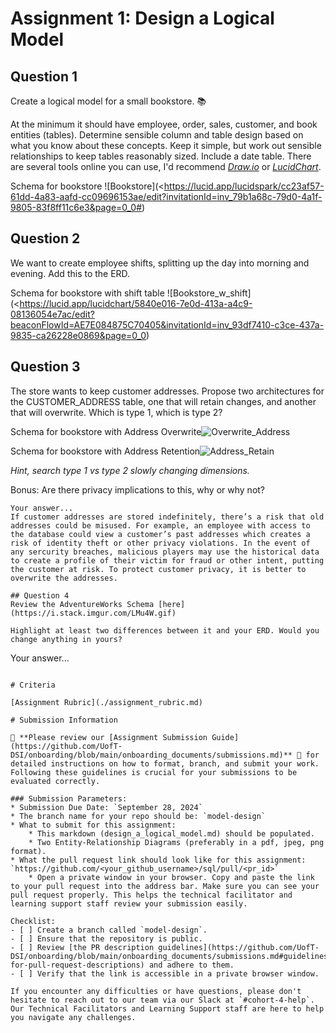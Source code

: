 # Assignment 1: Design a Logical Model

## Question 1
Create a logical model for a small bookstore. 📚

At the minimum it should have employee, order, sales, customer, and book entities (tables). Determine sensible column and table design based on what you know about these concepts. Keep it simple, but work out sensible relationships to keep tables reasonably sized. Include a date table. There are several tools online you can use, I'd recommend [_Draw.io_](https://www.drawio.com/) or [_LucidChart_](https://www.lucidchart.com/pages/).

Schema for bookstore ![Bookstore](<https://lucid.app/lucidspark/cc23af57-61dd-4a83-aafd-cc09696153ae/edit?invitationId=inv_79b1a68c-79d0-4a1f-9805-83f8ff11c6e3&page=0_0#)

## Question 2
We want to create employee shifts, splitting up the day into morning and evening. Add this to the ERD.

Schema for bookstore with shift table ![Bookstore_w_shift](<https://lucid.app/lucidchart/5840e016-7e0d-413a-a4c9-08136054e7ac/edit?beaconFlowId=AE7E084875C70405&invitationId=inv_93df7410-c3ce-437a-9835-ca26228e0869&page=0_0)


## Question 3
The store wants to keep customer addresses. Propose two architectures for the CUSTOMER_ADDRESS table, one that will retain changes, and another that will overwrite. Which is type 1, which is type 2?

Schema for bookstore with Address Overwrite![Overwrite_Address](https://lucid.app/lucidchart/c7336d1a-fb32-4154-a999-03a3df9da5b8/edit?invitationId=inv_d394e3fe-3747-41c2-acbe-4ff3224d20b6)


Schema for bookstore with Address Retention![Address_Retain](https://lucid.app/lucidchart/ebd12174-d46f-4183-ab06-35203d75294f/edit?invitationId=inv_fba7c9d1-c6ea-490f-80d2-b3a6982ac47c)

_Hint, search type 1 vs type 2 slowly changing dimensions._

Bonus: Are there privacy implications to this, why or why not?
```
Your answer...
If customer addresses are stored indefinitely, there’s a risk that old addresses could be misused. For example, an employee with access to the database could view a customer’s past addresses which creates a risk of identity theft or other privacy violations. In the event of any sercurity breaches, malicious players may use the historical data to create a profile of their victim for fraud or other intent, putting the customer at risk. To protect customer privacy, it is better to overwrite the addresses. 

## Question 4
Review the AdventureWorks Schema [here](https://i.stack.imgur.com/LMu4W.gif)

Highlight at least two differences between it and your ERD. Would you change anything in yours?
```
Your answer...
```

# Criteria

[Assignment Rubric](./assignment_rubric.md)

# Submission Information

🚨 **Please review our [Assignment Submission Guide](https://github.com/UofT-DSI/onboarding/blob/main/onboarding_documents/submissions.md)** 🚨 for detailed instructions on how to format, branch, and submit your work. Following these guidelines is crucial for your submissions to be evaluated correctly.

### Submission Parameters:
* Submission Due Date: `September 28, 2024`
* The branch name for your repo should be: `model-design`
* What to submit for this assignment:
    * This markdown (design_a_logical_model.md) should be populated.
    * Two Entity-Relationship Diagrams (preferably in a pdf, jpeg, png format).
* What the pull request link should look like for this assignment: `https://github.com/<your_github_username>/sql/pull/<pr_id>`
    * Open a private window in your browser. Copy and paste the link to your pull request into the address bar. Make sure you can see your pull request properly. This helps the technical facilitator and learning support staff review your submission easily.

Checklist:
- [ ] Create a branch called `model-design`.
- [ ] Ensure that the repository is public.
- [ ] Review [the PR description guidelines](https://github.com/UofT-DSI/onboarding/blob/main/onboarding_documents/submissions.md#guidelines-for-pull-request-descriptions) and adhere to them.
- [ ] Verify that the link is accessible in a private browser window.

If you encounter any difficulties or have questions, please don't hesitate to reach out to our team via our Slack at `#cohort-4-help`. Our Technical Facilitators and Learning Support staff are here to help you navigate any challenges.
